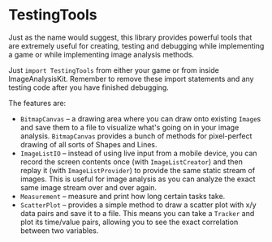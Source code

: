# TestingTools

Just as the name would suggest, this library provides powerful tools that are extremely useful for creating, testing and debugging while implementing a game or while implementing image analysis methods.

Just `import TestingTools` from either your game or from inside ImageAnalysisKit. Remember to remove these import statements and any testing code after you have finished debugging.

The features are:

- `BitmapCanvas` – a drawing area where you can draw onto existing `Image`s and save them to a file to visualize what's going on in your image analysis. `BitmapCanvas` provides a bunch of methods for pixel-perfect drawing of all sorts of Shapes and Lines.
- `ImageListIO` – instead of using live input from a mobile device, you can record the screen contents once (with `ImageListCreator`) and then replay it (with `ImageListProvider`) to provide the same static stream of images. This is useful for image analysis as you can analyze the exact same image stream over and over again.
- `Measurement` – measure and print how long certain tasks take.
- `ScatterPlot` – provides a simple method to draw a scatter plot with x/y data pairs and save it to a file. This means you can take a `Tracker` and plot its time/value pairs, allowing you to see the exact correlation between two variables.
